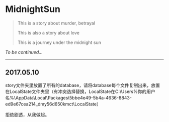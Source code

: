# MidnightSun

> This is a story about murder, betrayal
> 
> This is also a story about love
> 
> This is a journey under the midnight sun


*To be continued...*

---

## 2017.05.10

story文件夹里放置了所有的database，请将database每个文件复制出来，放置在LocalState文件夹里（有冲突选择替换，LocalState在C:\Users\%你的用户名%\AppData\Local\Packages\5bbe4e49-5b4a-4636-8843-ed9e67cea214_dmy56d650kmct\LocalState）

拒绝剧透，从我做起。
